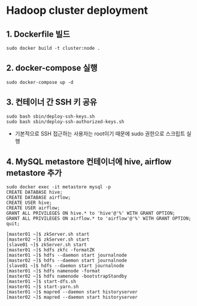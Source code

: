 # Hadoop cluster deployment

## 1. Dockerfile 빌드
```
sudo docker build -t cluster:node .
```

## 2. docker-compose 실행
```
sudo docker-compose up -d
```

## 3. 컨테이너 간 SSH 키 공유
```
sudo bash sbin/deploy-ssh-keys.sh
sudo bash sbin/deploy-ssh-authorized-keys.sh
```
* 기본적으로 SSH 접근하는 사용자는 root이기 때문에 sudo 권한으로 스크립트 실행

## 4. MySQL metastore 컨테이너에 hive, airflow metastore 추가
```
sudo docker exec -it metastore mysql -p
CREATE DATABASE hive;
CREATE DATABASE airflow;
CREATE USER hive;
CREATE USER airflow;
GRANT ALL PRIVILEGES ON hive.* to 'hive'@'%' WITH GRANT OPTION;
GRANT ALL PRIVILEGES ON airflow.* to 'airflow'@'%' WITH GRANT OPTION;
quit;
```

```
[master01 ~]$ zkServer.sh start
[master02 ~]$ zkServer.sh start
[slave01 ~]$ zkServer.sh start
[master01 ~]$ hdfs zkfc -formatZK
[master01 ~]$ hdfs --daemon start journalnode
[master02 ~]$ hdfs --daemon start journalnode
[slave01 ~]$ hdfs --daemon start journalnode
[master01 ~]$ hdfs namenode -format
[master02 ~]$ hdfs namenode -bootstrapStandby
[master01 ~]$ start-dfs.sh
[master01 ~]$ start-yarn.sh
[master01 ~]$ mapred --daemon start historyserver
[master02 ~]$ mapred --daemon start historyserver
```